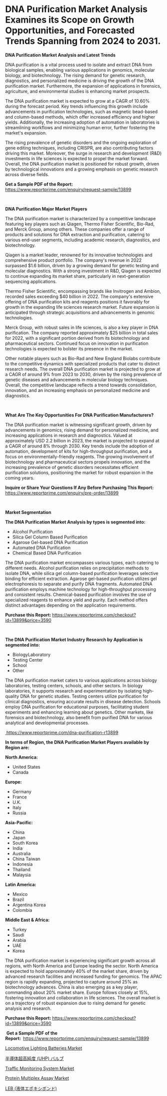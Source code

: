 <p><h1>DNA Purification Market Analysis Examines its Scope on Growth Opportunities, and Forecasted Trends Spanning from 2024 to 2031.</h1></p><p><strong>DNA Purification Market Analysis and Latest Trends</strong></p>
<p><p>DNA purification is a vital process used to isolate and extract DNA from biological samples, enabling various applications in genomics, molecular biology, and biotechnology. The rising demand for genetic research, diagnostics, and personalized medicine is driving the growth of the DNA purification market. Furthermore, the expansion of applications in forensics, agriculture, and environmental studies is enhancing market prospects.</p><p>The DNA purification market is expected to grow at a CAGR of 10.60% during the forecast period. Key trends influencing this growth include advancements in purification technologies, such as magnetic bead-based and column-based methods, which offer increased efficiency and higher yields. Additionally, the increasing adoption of automation in laboratories is streamlining workflows and minimizing human error, further fostering the market's expansion. </p><p>The rising prevalence of genetic disorders and the ongoing exploration of gene editing techniques, including CRISPR, are also contributing factors driving this market. Moreover, the surge in research and development (R&D) investments in life sciences is expected to propel the market forward. Overall, the DNA purification market is positioned for robust growth, driven by technological innovations and a growing emphasis on genetic research across diverse fields.</p></p>
<p><strong>Get a Sample PDF of the Report:&nbsp;</strong> <a href="https://www.reportprime.com/enquiry/request-sample/13899">https://www.reportprime.com/enquiry/request-sample/13899</a></p>
<p>&nbsp;</p>
<p><strong>DNA Purification Major Market Players</strong></p>
<p><p>The DNA purification market is characterized by a competitive landscape featuring key players such as Qiagen, Thermo Fisher Scientific, Bio-Rad, and Merck Group, among others. These companies offer a range of products and solutions for DNA extraction and purification, catering to various end-user segments, including academic research, diagnostics, and biotechnology.</p><p>Qiagen is a market leader, renowned for its innovative technologies and comprehensive product portfolio. The company's revenue in 2022 surpassed $1.6 billion, driven by a growing demand for genetic testing and molecular diagnostics. With a strong investment in R&D, Qiagen is expected to continue expanding its market share, particularly in next-generation sequencing applications.</p><p>Thermo Fisher Scientific, encompassing brands like Invitrogen and Ambion, recorded sales exceeding $40 billion in 2022. The company's extensive offering of DNA purification kits and reagents positions it favorably for growth in the expanding life sciences research market. Future expansion is anticipated through strategic acquisitions and advancements in genomic technologies.</p><p>Merck Group, with robust sales in life sciences, is also a key player in DNA purification. The company reported approximately $25 billion in total sales for 2022, with a significant portion derived from its biotechnology and pharmaceutical sectors. Continued focus on innovation in purification technologies is expected to bolster its presence in the market.</p><p>Other notable players such as Bio-Rad and New England Biolabs contribute to the competitive dynamics with specialized products that cater to distinct research needs. The overall DNA purification market is projected to grow at a CAGR of around 9% from 2023 to 2030, driven by the rising prevalence of genetic diseases and advancements in molecular biology techniques. Overall, the competitive landscape reflects a trend towards consolidation, innovation, and an increasing emphasis on personalized medicine and diagnostics.</p></p>
<p>&nbsp;</p>
<p><strong>What Are The Key Opportunities For DNA Purification Manufacturers?</strong></p>
<p><p>The DNA purification market is witnessing significant growth, driven by advancements in genomics, rising demand for personalized medicine, and increasing applications in research and diagnostics. Valued at approximately USD 2.2 billion in 2023, the market is projected to expand at a CAGR of around 8% through 2030. Key trends include the adoption of automation, development of kits for high-throughput purification, and a focus on environmentally-friendly reagents. The growing involvement of biotechnology and pharmaceutical sectors propels innovation, and the increasing prevalence of genetic disorders necessitates efficient purification solutions, positioning the market for robust expansion in the coming years.</p></p>
<p><strong>Inquire or Share Your Questions If Any Before Purchasing This Report:</strong> <a href="https://www.reportprime.com/enquiry/pre-order/13899">https://www.reportprime.com/enquiry/pre-order/13899</a></p>
<p>&nbsp;</p>
<p><strong>Market Segmentation</strong></p>
<p><strong>The DNA Purification Market Analysis by types is segmented into:</strong></p>
<p><ul><li>Alcohol Purification</li><li>Silica Gel Column Based Purification</li><li>Agarose Gel-based DNA Purification</li><li>Automated DNA Purification</li><li>Chemical Based DNA Purification</li></ul></p>
<p><p>The DNA purification market encompasses various types, each catering to different needs. Alcohol purification relies on precipitation methods to isolate DNA, while silica gel column-based purification leverages selective binding for efficient extraction. Agarose gel-based purification utilizes gel electrophoresis to separate and purify DNA fragments. Automated DNA purification employs machine technology for high-throughput processing and consistent results. Chemical-based purification involves the use of specialized reagents to enhance yield and purity. Each method offers distinct advantages depending on the application requirements.</p></p>
<p><strong>Purchase this Report:&nbsp;</strong><a href="https://www.reportprime.com/checkout?id=13899&price=3590">https://www.reportprime.com/checkout?id=13899&price=3590</a></p>
<p>&nbsp;</p>
<p><strong>The DNA Purification Market Industry Research by Application is segmented into:</strong></p>
<p><ul><li>BiologyLaboratory</li><li>Testing Center</li><li>School</li><li>Other</li></ul></p>
<p><p>The DNA purification market caters to various applications across biology laboratories, testing centers, schools, and other sectors. In biology laboratories, it supports research and experimentation by isolating high-quality DNA for genetic studies. Testing centers utilize purification for clinical diagnostics, ensuring accurate results in disease detection. Schools employ DNA purification for educational purposes, facilitating student experiments and enhancing learning about genetics. Other markets, like forensics and biotechnology, also benefit from purified DNA for various analytical and developmental processes.</p></p>
<p><a href="https://www.reportprime.com/dna-purification-r13899">&nbsp;https://www.reportprime.com/dna-purification-r13899</a></p>
<p><strong>In terms of Region, the DNA Purification Market Players available by Region are:</strong></p>
<p>
    <p> <strong> North America: </strong>
        <ul>
            <li>United States</li>
            <li>Canada</li>
        </ul>
        </p> 
    <p> <strong> Europe: </strong>
        <ul>
            <li>Germany</li>
            <li>France</li>
            <li>U.K.</li>
            <li>Italy</li>
            <li>Russia</li>
        </ul>
        </p> 
    <p> <strong> Asia-Pacific: </strong>
        <ul>
            <li>China</li>
            <li>Japan</li>
            <li>South Korea</li>
            <li>India</li>
            <li>Australia</li>
            <li>China Taiwan</li>
            <li>Indonesia</li>
            <li>Thailand</li>
            <li>Malaysia</li>
        </ul>
        </p> 
    <p> <strong> Latin America: </strong>
        <ul>
            <li>Mexico</li>
            <li>Brazil</li>
            <li>Argentina Korea</li>
            <li>Colombia</li>
        </ul>
        </p> 
    <p> <strong> Middle East & Africa: </strong>
        <ul>
            <li>Turkey</li>
            <li>Saudi</li>
            <li>Arabia</li>
            <li>UAE</li>
            <li>Korea</li>
        </ul>
    </p>
    </p>
<p><p>The DNA purification market is experiencing significant growth across all regions, with North America and Europe leading the sector. North America is expected to hold approximately 40% of the market share, driven by advanced research facilities and increased funding for genomics. The APAC region is rapidly expanding, projected to capture around 25% as biotechnology advances. China is also emerging as a key player, commanding about 20% market share. Europe follows closely at 15%, fostering innovation and collaboration in life sciences. The overall market is on a trajectory of robust expansion due to rising demand for genetic analysis and research.</p></p>
<p><strong>Purchase this Report: </strong><a href="https://www.reportprime.com/checkout?id=13899&price=3590">https://www.reportprime.com/checkout?id=13899&price=3590</a></p>
<p>&nbsp;<strong>Get a Sample PDF of the Report:&nbsp;&nbsp;</strong><a href="https://www.reportprime.com/enquiry/request-sample/13899">https://www.reportprime.com/enquiry/request-sample/13899</a></p>
<p><strong></strong></p>
<p><p><a href="https://issuu.com/reportprime-2/docs/locomotive-lighting-batteries-marke_88b827779b1996">Locomotive Lighting Batteries Market</a></p><p><a href="https://medium.com/@raap8632/semicondutor-ultrahigh-purity-uhp-valves-market-%E3%81%AF-%E3%82%B3%E3%82%B9%E3%83%88%E7%AE%A1%E7%90%86%E3%81%A8%E5%8A%B9%E7%8E%87%E5%90%91%E4%B8%8A%E3%82%92%E5%84%AA%E5%85%88%E3%81%97%E3%81%BE%E3%81%99-b7ed10374fa1">半導体超高純度 (UHP) バルブ</a></p><p><a href="https://github.com/SamiaHussain82/Market-Research-Report-List-1/blob/main/traffic-monitoring-system-market.md">Traffic Monitoring System Market</a></p><p><a href="https://medium.com/@ransomohns1948/the-protein-multiplex-assay-industry-analysis-report-offers-a-comprehensive-and-current-b81bd4ff7fe5">Protein Multiplex Assay Market</a></p><p><a href="https://medium.com/@raap8632/leb-liquid-epoxy-bond-market-%E3%81%AF-%E3%82%B3%E3%82%B9%E3%83%88%E7%AE%A1%E7%90%86%E3%81%A8%E5%8A%B9%E7%8E%87%E5%90%91%E4%B8%8A%E3%82%92%E5%84%AA%E5%85%88%E3%81%97%E3%81%BE%E3%81%99-%E3%81%95%E3%82%89%E3%81%AB-%E5%A0%B1%E5%91%8A%E6%9B%B8%E3%81%AF%E5%B8%82%E5%A0%B4%E3%81%AE%E9%9C%80%E8%A6%81%E9%9D%A2%E3%81%A8%E4%BE%9B%E7%B5%A6%E9%9D%A2%E3%81%AE%E4%B8%A1%E6%96%B9%E3%82%92%E3%82%AB%E3%83%90%E3%83%BC%E3%81%97%E3%81%A6%E3%81%84%E3%81%BE%E3%81%99-leb-liquid-61da00c55182">LEB (液体エポキシボンド)</a></p></p>